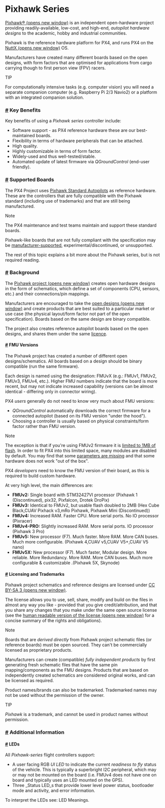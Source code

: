 # Pixhawk Series

[Pixhawk® (opens new window)](https://pixhawk.org/) is an independent open-hardware project providing readily-available, low-cost, and high-end, _autopilot hardware designs_ to the academic, hobby and industrial communities.

Pixhawk is the reference hardware platform for PX4, and runs PX4 on the [NuttX (opens new window)](https://nuttx.apache.org/) OS.

Manufacturers have created many different boards based on the open designs, with form factors that are optimised for applications from cargo carrying though to first person view (FPV) racers.

TIP

For computationally intensive tasks (e.g. computer vision) you will need a separate companion computer (e.g. Raspberry Pi 2/3 Navio2) or a platform with an integrated companion solution.

### [#](broken-reference) Key Benefits <a href="#key-benefits" id="key-benefits"></a>

Key benefits of using a _Pixhawk series_ controller include:

* Software support - as PX4 reference hardware these are our best-maintained boards.
* Flexibility in terms of hardware peripherals that can be attached.
* High quality.
* Highly customizable in terms of form factor.
* Widely-used and thus well-tested/stable.
* Automated update of latest firmware via _QGroundControl_ (end-user friendly).

### [#](broken-reference) Supported Boards <a href="#supported-boards" id="supported-boards"></a>

The PX4 Project uses [Pixhawk Standard Autopilots](broken-reference) as reference hardware. These are the controllers that are fully compatible with the Pixhawk standard (including use of trademarks) and that are still being manufactured.

Note

The PX4 maintenance and test teams maintain and support these standard boards.

Pixhawk-like boards that are not fully compliant with the specification may be [manufacturer-supported](broken-reference), experimental/discontinued, or unsupported.

The rest of this topic explains a bit more about the Pixhawk series, but is not required reading.

### [#](broken-reference) Background <a href="#background" id="background"></a>

The [Pixhawk project (opens new window)](https://pixhawk.org/) creates open hardware designs in the form of schematics, which define a set of components (CPU, sensors, etc.) and their connections/pin mappings.

Manufacturers are encouraged to take the [open designs (opens new window)](https://github.com/pixhawk/Hardware) and create products that are best suited to a particular market or use case (the physical layout/form factor not part of the open specification). Boards based on the same design are binary compatible.

The project also creates reference autopilot boards based on the open designs, and shares them under the same [licence](broken-reference).

#### [#](broken-reference) FMU Versions <a href="#fmu-versions" id="fmu-versions"></a>

The Pixhawk project has created a number of different open designs/schematics. All boards based on a design should be binary compatible (run the same firmware).

Each design is named using the designation: FMUvX (e.g.: FMUv1, FMUv2, FMUv3, FMUv4, etc.). Higher FMU numbers indicate that the board is more recent, but may not indicate increased capability (versions can be almost identical - differing only in connector wiring).

PX4 _users_ generally do not need to know very much about FMU versions:

* _QGroundControl_ automatically downloads the correct firmware for a connected autopilot (based on its FMU version "under the hood").
* Choosing a controller is usually based on physical constraints/form factor rather than FMU version.

Note

The exception is that if you're using FMUv2 firmware it is [limited to 1MB of flash](https://about/main/en/flight\_controller/silicon\_errata.html#fmuv2-pixhawk-silicon-errata). In order to fit PX4 into this limited space, many modules are disabled by default. You may find that some [parameters are missing](https://about/main/en/advanced\_config/parameters.html#missing) and that some hardware does not work "out of the box".

PX4 _developers_ need to know the FMU version of their board, as this is required to build custom hardware.

At very high level, the main differences are:

* **FMUv2:** Single board with STM32427VI processor (Pixhawk 1 (Discontinued), pix32, Pixfalcon, Drotek DroPix)
* **FMUv3:** Identical to FMUv2, but usable flash doubled to 2MB (Hex Cube Black,CUAV Pixhack v3,mRo Pixhawk, Pixhawk Mini (Discontinued))
* **FMUv4:** Increased RAM. Faster CPU. More serial ports. No IO processor (Pixracer)
* **FMUv4-PRO:** Slightly increased RAM. More serial ports. IO processor (Pixhawk 3 Pro)
* **FMUv5:** New processor (F7). Much faster. More RAM. More CAN buses. Much more configurable. (Pixhawk 4,CUAV v5,CUAV V5+,CUAV V5 nano)
* **FMUv5X:** New processor (F7). Much faster, Modular design. More reliable. More Redundancy. More RAM. More CAN buses. Much more configurable & customizable .(Pixhawk 5X, Skynode)

#### [#](broken-reference) Licensing and Trademarks <a href="#licensing-and-trademarks" id="licensing-and-trademarks"></a>

Pixhawk project schematics and reference designs are licensed under [CC BY-SA 3 (opens new window)](https://creativecommons.org/licenses/by-sa/3.0/legalcode).

The license allows you to use, sell, share, modify and build on the files in almost any way you like - provided that you give credit/attribution, and that you share any changes that you make under the same open source license (see the [human readable version of the license (opens new window)](https://creativecommons.org/licenses/by-sa/3.0/) for a concise summary of the rights and obligations).

Note

Boards that are _derived directly_ from Pixhawk project schematic files (or reference boards) must be open sourced. They can't be commercially licensed as proprietary products.

Manufacturers can create (compatible) _fully independent products_ by first generating fresh schematic files that have the same pin mapping/components as the FMU designs. Products that are based on independently created schematics are considered original works, and can be licensed as required.

Product names/brands can also be trademarked. Trademarked names may not be used without the permission of the owner.

TIP

_Pixhawk_ is a trademark, and cannot be used in product names without permission.

### [#](broken-reference) Additional Information <a href="#additional-information" id="additional-information"></a>

#### [#](broken-reference) LEDs <a href="#leds" id="leds"></a>

All _Pixhawk-series_ flight controllers support:

* A user facing RGB _UI LED_ to indicate the current _readiness to fly_ status of the vehicle. This is typically a superbright I2C peripheral, which may or may not be mounted on the board (i.e. FMUv4 does not have one on board and typically uses an LED mounted on the GPS).
* Three _Status LED_s that provide lower level power status, bootloader mode and activity, and error information.

To interpret the LEDs see: LED Meanings.
